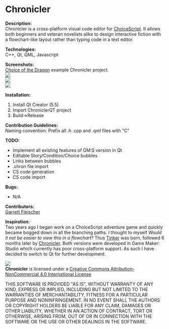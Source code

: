 # Chronicler  
**Description:**  
Chronicler is a cross-platform visual code editor for [ChoiceScript](https://www.choiceofgames.com/make-your-own-games/choicescript-intro/). It allows both beginners and veteran novelists alike to design interactive fiction with a flowchart-like layout rather than typing code in a text editor.

**Technologies:**  
C++, Qt, QML, Javascript

**Screenshots:**  
[Choice of the Dragon](https://www.choiceofgames.com/dragon/) example Chronicler project.  
![](https://dl.dropboxusercontent.com/s/y6ygh2ma8bkyjwq/Chronicler1.png?dl=0)  
![](https://dl.dropboxusercontent.com/s/12unpg8wvym6bix/Chronicler7.png?dl=0)  
![](https://dl.dropboxusercontent.com/s/s4qjfcttlua7tu1/Chronicler5.png?dl=0)  

**Installation:**  
1. Install Qt Creator (5.5)  
2. Import ChroniclerQT project  
3. Build->Release  

**Contribution Guidelines:**  
Naming convention: Prefix all .h .cpp and .qml files with "C"

**TODO:**  
* Implement all existing features of GM:S version in Qt
 * Editable Story/Condition/Choice bubbles
 * Links between bubbles
 * .chron file import
 * CS code generation
 * CS code import

**Bugs:**  
* N/A

**Contributors:**  
[Garrett Fleischer](https://www.linkedin.com/in/garrett-fleischer-57a230b7)


**Inspiration:**  
Two years ago I began work on a ChoiceScript adventure game and quickly became bogged down in all the branching paths. I thought to myself _Would it not be easier to view this in a flowchart?_ Thus [Tinker](https://forum.choiceofgames.com/t/tool-tinker-visual-code-editor/6207) was born, followed 6 months later by [Chronicler](https://forum.choiceofgames.com/t/tool-chronicler-choicescript-visual-code-editor/6811). Both versions were developed in Game Maker: Studio which currently has poor cross-platform support. As such I have decided to switch to Qt for further development.

![](https://licensebuttons.net/l/by-nc/4.0/88x31.png)  
**Chronicler** is licensed under a [Creative Commons Attribution-NonCommercial 4.0 International License](http://creativecommons.org/licenses/by-nc/4.0/)

THIS SOFTWARE IS PROVIDED "AS IS", WITHOUT WARRANTY OF ANY KIND, EXPRESS OR IMPLIED, INCLUDING BUT NOT LIMITED TO THE WARRANTIES OF MERCHANTABILITY, FITNESS FOR A PARTICULAR PURPOSE AND NONINFRINGEMENT. IN NO EVENT SHALL THE AUTHORS OR COPYRIGHT HOLDERS BE LIABLE FOR ANY CLAIM, DAMAGES OR OTHER LIABILITY, WHETHER IN AN ACTION OF CONTRACT, TORT OR OTHERWISE, ARISING FROM, OUT OF OR IN CONNECTION WITH THE SOFTWARE OR THE USE OR OTHER DEALINGS IN THE SOFTWARE.